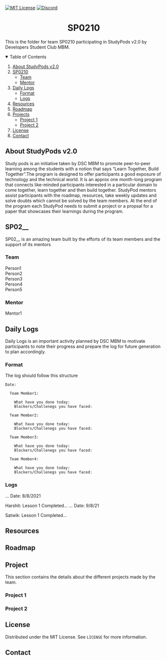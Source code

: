 <!-- PROJECT SHIELDS -->
[![MIT License][license-shield]][license-url]
[![Discord][discord-shield]][discord-url]

<h1 align="center"> SP0210 </h1>

This is the folder for team SP0210 participating in StudyPods v2.0 by Developers Student Club MBM.

<details open="open">
  <summary>Table of Contents</summary>
  <ol>
    <li>
      <a href="#about-studypods-v2.0">About StudyPods v2.0</a>
    </li>
    <li>
      <a href="#sp0201">SP0210</a>
      <ul>
        <li><a href="#team">Team</a></li>
        <li><a href="#mentor">Mentor</a></li>
      </ul>
    </li>
    <li>
      <a href="#daily-logs">Daily Logs</a>
      <ul>
        <li><a href="#format">Format</a></li>
        <li><a href="#logs">Logs</a></li>
      </ul>
    </li>
    <li><a href="#resources">Resources</a></li>
    <li><a href="#roadmap">Roadmap</a></li>
    <li>
      <a href="#project">Projects</a>
      <ul>
      <!--
        <li><a href="#overview">Overview</a></li>
        <li>
          <a href="#getting-started">Getting Started</a>
          <ul>
            <li><a href="#prerequisites">Prerequisites</a></li>
            <li><a href="#installation">Installation</a></li>
          </ul>  
        </li>
      -->
      <li><a href="#project-1">Project 1</a></li>
      <li><a href="#project-2">Project 2</a></li>
      </ul>
    </li>
    <li><a href="#license">License</a></li>
    <li><a href="#contact">Contact</a></li>
  </ol>
</details>

## About StudyPods v2.0

Study pods is an initiative taken by DSC MBM to promote peer-to-peer learning among the students with a notion that says “Learn Together, Build Together”.The program is designed to offer participants a good exposure of technology and the technical world. It is an approx one month-long program that connects like-minded participants interested in a particular domain to come together, learn together and then build together. StudyPod mentors assist participants with the roadmap, resources, take weekly updates and solve doubts which cannot be solved by the team members. At the end of the program each StudyPod needs to submit a project or a propsal for a paper that showcases their learnings during the program.

## SP02__

SP02__ is an amazing team built by the efforts of its team members and the support of its mentors

### Team

Person1<br>
Person2<br>
Person3<br>
Person4<br>
Person5

### Mentor

Mentor1

## Daily Logs

Daily Logs is an important activity planned by DSC MBM to motivate participants to note their progress and prepare the log for future generation to plan accordingly.

### Format

The log should follow this structure

```
Date:

  Team Member1:

    What have you done today:
    Blockers/Challenegs you have faced:

  Team Member2:

    What have you done today:
    Blockers/Challenegs you have faced:

  Team Member3:

    What have you done today:
    Blockers/Challenegs you have faced:

  Team Member4:

    What have you done today:
    Blockers/Challenegs you have faced:
```

### Logs
...
Date: 8/8/2021

 Harshit:
   Lesson 1 Completed...
...
Date: 9/8/21
  
  Satwik:
    Lesson 1 Completed...

## Resources

## Roadmap

## Project

This section contains the details about the different projects made by the team.

### Project 1

<!-- Add the summary of the project along with the link to the markdown file for the project. Check out the Sample Project.md to get the idea of the structure of the Project file.
-->

### Project 2

## License

Distributed under the MIT License. See `LICENSE` for more information.

## Contact

<!-- Share your contact details. Preferrably these details
Email
LinkedIn
GitHub

Note: Do not share your mobile number as it will expose it over the internet
-->

<!-- MARKDOWN LINKS & IMAGES -->
[license-shield]: https://img.shields.io/github/license/dscmbm/StudyPods-v2.0?style=for-the-badge
[license-url]: https://github.com/dscmbm/StudyPods-v2.0/blob/main/LICENSE
[discord-shield]: https://img.shields.io/discord/864499877723504640?style=for-the-badge
[discord-url]: https://discord.gg/fe9s82cE56
